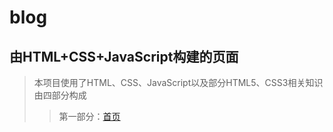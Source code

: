 # blog
由HTML+CSS+JavaScript构建的页面
---
>本项目使用了HTML、CSS、JavaScript以及部分HTML5、CSS3相关知识
>由四部分构成
>>第一部分：[首页](lemonK555.github.io/blog)
